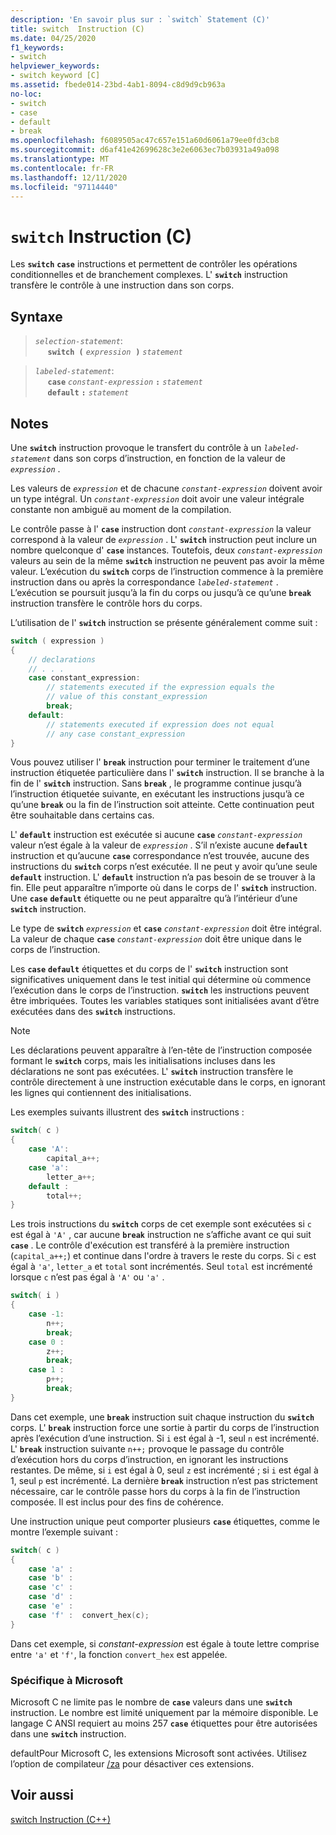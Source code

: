 ```yaml
---
description: 'En savoir plus sur : `switch` Statement (C)'
title: switch  Instruction (C)
ms.date: 04/25/2020
f1_keywords:
- switch
helpviewer_keywords:
- switch keyword [C]
ms.assetid: fbede014-23bd-4ab1-8094-c8d9d9cb963a
no-loc:
- switch
- case
- default
- break
ms.openlocfilehash: f6089505ac47c657e151a60d6061a79ee0fd3cb8
ms.sourcegitcommit: d6af41e42699628c3e2e6063ec7b03931a49a098
ms.translationtype: MT
ms.contentlocale: fr-FR
ms.lasthandoff: 12/11/2020
ms.locfileid: "97114440"
---
```

# <a name="no-locswitch-statement-c"></a>`switch` Instruction (C)

Les **`switch`** **`case`** instructions et permettent de contrôler les opérations conditionnelles et de branchement complexes. L' **`switch`** instruction transfère le contrôle à une instruction dans son corps.

## <a name="syntax"></a>Syntaxe

> *`selection-statement`*:\
> &nbsp;&nbsp;&nbsp;&nbsp; **`switch (`**&nbsp;*`expression`* &nbsp;**`)`**&nbsp;*`statement`*

> *`labeled-statement`*:\
> &nbsp;&nbsp;&nbsp;&nbsp; **`case`**&nbsp;*`constant-expression`*&nbsp;**`:`**&nbsp;*`statement`*\
> &nbsp;&nbsp;&nbsp;&nbsp; **`default`**&nbsp;**`:`**&nbsp;*`statement`*

## <a name="remarks"></a>Notes

Une **`switch`** instruction provoque le transfert du contrôle à un *`labeled-statement`* dans son corps d’instruction, en fonction de la valeur de *`expression`* .

Les valeurs de *`expression`* et de chacune *`constant-expression`* doivent avoir un type intégral. Un *`constant-expression`* doit avoir une valeur intégrale constante non ambiguë au moment de la compilation.

Le contrôle passe à l' **`case`** instruction dont *`constant-expression`* la valeur correspond à la valeur de *`expression`* . L' **`switch`** instruction peut inclure un nombre quelconque d' **`case`** instances. Toutefois, deux *`constant-expression`* valeurs au sein de la même **`switch`** instruction ne peuvent pas avoir la même valeur. L’exécution du **`switch`** corps de l’instruction commence à la première instruction dans ou après la correspondance *`labeled-statement`* . L’exécution se poursuit jusqu’à la fin du corps ou jusqu’à ce qu’une **`break`** instruction transfère le contrôle hors du corps.

L’utilisation de l' **`switch`** instruction se présente généralement comme suit :

```C
switch ( expression )
{
    // declarations
    // . . .
    case constant_expression:
        // statements executed if the expression equals the
        // value of this constant_expression
        break;
    default:
        // statements executed if expression does not equal
        // any case constant_expression
}
```

Vous pouvez utiliser l' **`break`** instruction pour terminer le traitement d’une instruction étiquetée particulière dans l' **`switch`** instruction. Il se branche à la fin de l' **`switch`** instruction. Sans **`break`** , le programme continue jusqu’à l’instruction étiquetée suivante, en exécutant les instructions jusqu’à ce qu’une **`break`** ou la fin de l’instruction soit atteinte. Cette continuation peut être souhaitable dans certains cas.

L' **`default`** instruction est exécutée si aucune **`case`** *`constant-expression`* valeur n’est égale à la valeur de *`expression`* . S’il n’existe aucune **`default`** instruction et qu’aucune **`case`** correspondance n’est trouvée, aucune des instructions du **`switch`** corps n’est exécutée. Il ne peut y avoir qu’une seule **`default`** instruction. L' **`default`** instruction n’a pas besoin de se trouver à la fin. Elle peut apparaître n’importe où dans le corps de l' **`switch`** instruction. Une **`case`** **`default`** étiquette ou ne peut apparaître qu’à l’intérieur d’une **`switch`** instruction.

Le type de **`switch`** *`expression`* et **`case`** *`constant-expression`* doit être intégral. La valeur de chaque **`case`** *`constant-expression`* doit être unique dans le corps de l’instruction.

Les **`case`** **`default`** étiquettes et du corps de l' **`switch`** instruction sont significatives uniquement dans le test initial qui détermine où commence l’exécution dans le corps de l’instruction. **`switch`** les instructions peuvent être imbriquées. Toutes les variables statiques sont initialisées avant d’être exécutées dans des **`switch`** instructions.

> [!NOTE]
> Les déclarations peuvent apparaître à l’en-tête de l’instruction composée formant le **`switch`** corps, mais les initialisations incluses dans les déclarations ne sont pas exécutées. L' **`switch`** instruction transfère le contrôle directement à une instruction exécutable dans le corps, en ignorant les lignes qui contiennent des initialisations.

Les exemples suivants illustrent des **`switch`** instructions :

```C
switch( c )
{
    case 'A':
        capital_a++;
    case 'a':
        letter_a++;
    default :
        total++;
}
```

Les trois instructions du **`switch`** corps de cet exemple sont exécutées si `c` est égal à `'A'` , car aucune **`break`** instruction ne s’affiche avant ce qui suit **`case`** . Le contrôle d'exécution est transféré à la première instruction (`capital_a++;`) et continue dans l'ordre à travers le reste du corps. Si `c` est égal à `'a'`, `letter_a` et `total` sont incrémentés. Seul `total` est incrémenté lorsque `c` n’est pas égal à `'A'` ou `'a'` .

```C
switch( i )
{
    case -1:
        n++;
        break;
    case 0 :
        z++;
        break;
    case 1 :
        p++;
        break;
}
```

Dans cet exemple, une **`break`** instruction suit chaque instruction du **`switch`** corps. L' **`break`** instruction force une sortie à partir du corps de l’instruction après l’exécution d’une instruction. Si `i` est égal à -1, seul `n` est incrémenté. L' **`break`** instruction suivante `n++;` provoque le passage du contrôle d’exécution hors du corps d’instruction, en ignorant les instructions restantes. De même, si `i` est égal à 0, seul `z` est incrémenté ; si `i` est égal à 1, seul `p` est incrémenté. La dernière **`break`** instruction n’est pas strictement nécessaire, car le contrôle passe hors du corps à la fin de l’instruction composée. Il est inclus pour des fins de cohérence.

Une instruction unique peut comporter plusieurs **`case`** étiquettes, comme le montre l’exemple suivant :

```C
switch( c )
{
    case 'a' :
    case 'b' :
    case 'c' :
    case 'd' :
    case 'e' :
    case 'f' :  convert_hex(c);
}
```

Dans cet exemple, si *constant-expression* est égale à toute lettre comprise entre `'a'` et `'f'`, la fonction `convert_hex` est appelée.

### <a name="microsoft-specific"></a>Spécifique à Microsoft

Microsoft C ne limite pas le nombre de **`case`** valeurs dans une **`switch`** instruction. Le nombre est limité uniquement par la mémoire disponible. Le langage C ANSI requiert au moins 257 **`case`** étiquettes pour être autorisées dans une **`switch`** instruction.

defaultPour Microsoft C, les extensions Microsoft sont activées. Utilisez l’option de compilateur [/za](../build/reference/za-ze-disable-language-extensions.md) pour désactiver ces extensions.

## <a name="see-also"></a>Voir aussi

[switch Instruction (C++)](../cpp/switch-statement-cpp.md)
